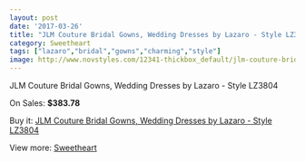 ```yaml
---
layout: post
date: '2017-03-26'
title: "JLM Couture Bridal Gowns, Wedding Dresses by Lazaro - Style LZ3804"
category: Sweetheart
tags: ["lazaro","bridal","gowns","charming","style"]
image: http://www.novstyles.com/12341-thickbox_default/jlm-couture-bridal-gowns-wedding-dresses-by-lazaro-style-lz3804.jpg
---
```

JLM Couture Bridal Gowns, Wedding Dresses by Lazaro - Style LZ3804

On Sales: **$383.78**
<a href="https://www.novstyles.com/en/sweetheart/9038-jlm-couture-bridal-gowns-wedding-dresses-by-lazaro-style-lz3804.html"><amp-img layout="responsive" width="600" height="600" src="//www.novstyles.com/12341-thickbox_default/jlm-couture-bridal-gowns-wedding-dresses-by-lazaro-style-lz3804.jpg" alt="JLM Couture Bridal Gowns, Wedding Dresses by Lazaro - Style LZ3804 0" /></a>
<a href="https://www.novstyles.com/en/sweetheart/9038-jlm-couture-bridal-gowns-wedding-dresses-by-lazaro-style-lz3804.html"><amp-img layout="responsive" width="600" height="600" src="//www.novstyles.com/12342-thickbox_default/jlm-couture-bridal-gowns-wedding-dresses-by-lazaro-style-lz3804.jpg" alt="JLM Couture Bridal Gowns, Wedding Dresses by Lazaro - Style LZ3804 1" /></a>

Buy it: [JLM Couture Bridal Gowns, Wedding Dresses by Lazaro - Style LZ3804](https://www.novstyles.com/en/sweetheart/9038-jlm-couture-bridal-gowns-wedding-dresses-by-lazaro-style-lz3804.html "JLM Couture Bridal Gowns, Wedding Dresses by Lazaro - Style LZ3804")

View more: [Sweetheart](https://www.novstyles.com/en/7-sweetheart "Sweetheart")